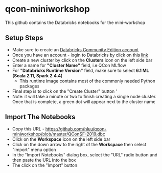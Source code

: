 # qcon-miniworkshop
This github contains the Databricks notebooks for the mini-workshop

## Setup Steps
* Make sure to create an <a href="https://www.google.com/url?q=https%3A%2F%2Fdatabricks.com%2Fsignup%2Fsignup-community&sa=D&sntz=1&usg=AFQjCNGJEkvogTpshOGj0zDW0UftZLkvHA" target="new">Databricks Community Edition account</a>
* Once you have an account - login to Databricks by click on this <a href="https://community.cloud.databricks.com/" target="new">link</a>
* Create a new cluster by click on the <b>Clusters</b> icon on the left side bar
* Enter a name for <b>"Cluster Name"</b> field, i.e QCon MLflow
* For <b>"Databricks Runtime Version"</b> field, make sure to select <b>6.1 ML (Scala 2.11, Spark 2.4.4)</b>
  * This runtime image contains most of the commonly needed Python packages
* Final step is to click on the "Create Cluster" button '
* Note: it will take a minute or two to finish creating a single node cluster.  Once that is complete, a green dot will appear next to the cluster name

## Import The Notebooks
* Copy this URL - https://github.com/hluu/qcon-miniworkshop/blob/master/QConSF-2019.dbc
* Click on the <b>Workspace</b> icon on the left side bar
* Click on the down arrow to the right of the <b>Workspace</b> then select "Import" menu option
* In the "Import Notebooks" dialog box, select the "URL" radio button and then paste the URL into the box
* The click on the "Import" button
